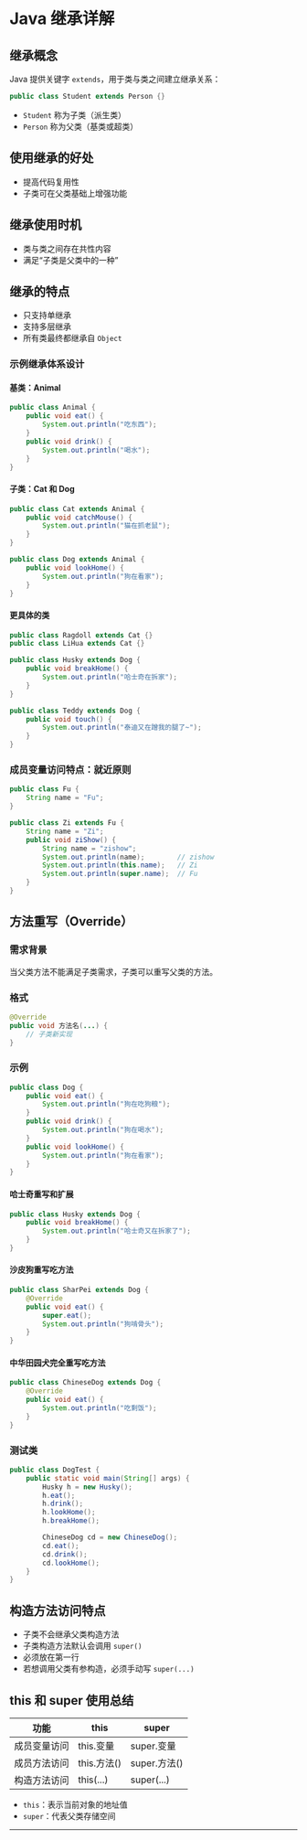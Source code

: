 
# Java 继承详解

## 继承概念
Java 提供关键字 `extends`，用于类与类之间建立继承关系：

```java
public class Student extends Person {}
```

- `Student` 称为子类（派生类）
- `Person` 称为父类（基类或超类）

## 使用继承的好处
- 提高代码复用性
- 子类可在父类基础上增强功能

## 继承使用时机
- 类与类之间存在共性内容
- 满足“子类是父类中的一种”

## 继承的特点
- 只支持单继承
- 支持多层继承
- 所有类最终都继承自 `Object`

### 示例继承体系设计

#### 基类：Animal

```java
public class Animal {
    public void eat() {
        System.out.println("吃东西");
    }
    public void drink() {
        System.out.println("喝水");
    }
}
```

#### 子类：Cat 和 Dog

```java
public class Cat extends Animal {
    public void catchMouse() {
        System.out.println("猫在抓老鼠");
    }
}

public class Dog extends Animal {
    public void lookHome() {
        System.out.println("狗在看家");
    }
}
```

#### 更具体的类

```java
public class Ragdoll extends Cat {}
public class LiHua extends Cat {}

public class Husky extends Dog {
    public void breakHome() {
        System.out.println("哈士奇在拆家");
    }
}

public class Teddy extends Dog {
    public void touch() {
        System.out.println("泰迪又在蹭我的腿了~");
    }
}
```

### 成员变量访问特点：就近原则

```java
public class Fu {
    String name = "Fu";
}

public class Zi extends Fu {
    String name = "Zi";
    public void ziShow() {
        String name = "zishow";
        System.out.println(name);        // zishow
        System.out.println(this.name);   // Zi
        System.out.println(super.name);  // Fu
    }
}
```

## 方法重写（Override）

### 需求背景
当父类方法不能满足子类需求，子类可以重写父类的方法。

### 格式
```java
@Override
public void 方法名(...) {
    // 子类新实现
}
```

### 示例

```java
public class Dog {
    public void eat() {
        System.out.println("狗在吃狗粮");
    }
    public void drink() {
        System.out.println("狗在喝水");
    }
    public void lookHome() {
        System.out.println("狗在看家");
    }
}
```

#### 哈士奇重写和扩展

```java
public class Husky extends Dog {
    public void breakHome() {
        System.out.println("哈士奇又在拆家了");
    }
}
```

#### 沙皮狗重写吃方法

```java
public class SharPei extends Dog {
    @Override
    public void eat() {
        super.eat();
        System.out.println("狗啃骨头");
    }
}
```

#### 中华田园犬完全重写吃方法

```java
public class ChineseDog extends Dog {
    @Override
    public void eat() {
        System.out.println("吃剩饭");
    }
}
```

### 测试类

```java
public class DogTest {
    public static void main(String[] args) {
        Husky h = new Husky();
        h.eat();
        h.drink();
        h.lookHome();
        h.breakHome();

        ChineseDog cd = new ChineseDog();
        cd.eat();
        cd.drink();
        cd.lookHome();
    }
}
```

## 构造方法访问特点

- 子类不会继承父类构造方法
- 子类构造方法默认会调用 `super()`
- 必须放在第一行
- 若想调用父类有参构造，必须手动写 `super(...)`

## this 和 super 使用总结

| 功能         | this        | super        |
| ------------ | ----------- | ------------ |
| 成员变量访问 | this.变量   | super.变量   |
| 成员方法访问 | this.方法() | super.方法() |
| 构造方法访问 | this(...)   | super(...)   |

- `this`：表示当前对象的地址值
- `super`：代表父类存储空间

---
